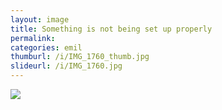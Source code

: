 ```yaml
---
layout: image
title: Something is not being set up properly
permalink: 
categories: emil
thumburl: /i/IMG_1760_thumb.jpg
slideurl: /i/IMG_1760.jpg 
---
```

![]({{site.url}}/i/IMG_1760.jpg)


